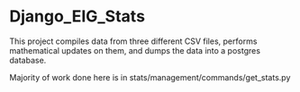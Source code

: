 # Django_EIG_Stats

This project compiles data from three different CSV files, performs mathematical updates on them, and dumps the data into a postgres database.

Majority of work done here is in stats/management/commands/get_stats.py
